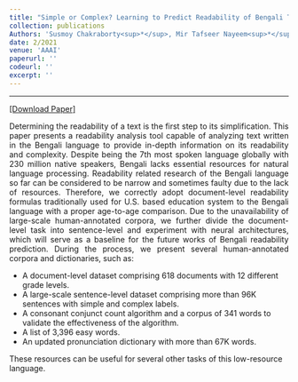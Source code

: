 ```yaml
---
title: "Simple or Complex? Learning to Predict Readability of Bengali Texts"
collection: publications
Authors: 'Susmoy Chakraborty<sup>*</sup>, Mir Tafseer Nayeem<sup>*</sup>, and <b>Wasi Ahmad</b>.'
date: 2/2021
venue: 'AAAI'
paperurl: ''
codeurl: ''
excerpt: ''
---
```

---
<a href='' target="_blank">[Download Paper]</a>

<p align="justify">
Determining the readability of a text is the first step to its simplification. This paper presents a readability analysis tool capable of analyzing text written 
in the Bengali language to provide in-depth information on its readability and complexity. Despite being the 7th most spoken language globally with 230 million 
native speakers, Bengali lacks essential resources for natural language processing. Readability related research of the Bengali language so far can be considered 
to be narrow and sometimes faulty due to the lack of resources.  Therefore, we correctly adopt document-level readability formulas traditionally used for U.S. 
based education system to the Bengali language with a proper age-to-age comparison. Due to the unavailability of large-scale human-annotated corpora, we further 
divide the document-level task into sentence-level and experiment with neural architectures, which will serve as a baseline for the future works of Bengali 
readability prediction. During the process, we present several human-annotated corpora and dictionaries, such as:
<ul>
  <li>A document-level dataset comprising 618 documents with 12 different grade levels.</li>
  <li>A large-scale sentence-level dataset comprising more than 96K sentences with simple and complex labels.</li>
  <li>A consonant conjunct count algorithm and a corpus of 341 words to validate the effectiveness of the algorithm.</li>
  <li>A list of 3,396 easy words.</li>
  <li>An updated pronunciation dictionary with more than 67K words.</li>
</ul>
These resources can be useful for several other tasks of this low-resource language.
</p>

